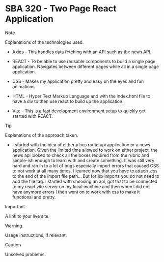 <!-- https://docs.github.com/en/get-started/writing-on-github/getting-started-with-writing-and-formatting-on-github/basic-writing-and-formatting-syntax -->

# SBA 320 - Two Page React Application

> [!NOTE]
> Explanations of the technologies used.
- Axios - This handles data fetching with an API such as the news API.

- REACT - To be able to use reusable components to build a single page application. Navigates between different pages while all in a single page application.

- CSS - Makes my application pretty and easy on the eyes and fun animations.

- HTML - Hyper Text Markup Language and with the index.html file to have a div to then use react to build up the application.

- Vite - This is a fast development environment setup to quickly get started with REACT.

> [!TIP]
> Explanations of the approach taken.
- I started with the idea of either a bus route api application or a news application. Given the limited time allowed to work on either project, the news api looked to check all the boxes required from the rubric and simple-ish enough to learn with and create something. It was still very hard and ran in to a lot of bugs especially import errors that caused CSS to not work at all many times. I leanred now that you have to attach .css to the end of the import file path... But for jsx imports you do not need to add the file tag.
I started with choosing an api, got that to be connected to my react vite server on my local machine and then when I did not have anymore errors I then went on to work with css to make it functional and pretty.

> [!IMPORTANT]
> A link to your live site.

> [!WARNING]
> Usage instructions, if relevant.

> [!CAUTION]
> Unsolved problems.
